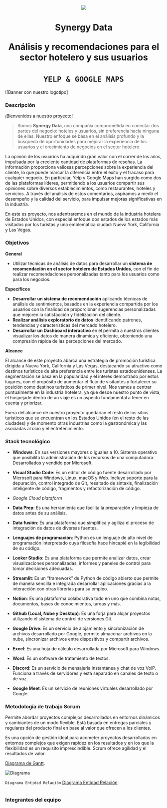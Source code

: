 <p align='center'>
<img src ="https://d31uz8lwfmyn8g.cloudfront.net/Assets/logo-henry-white-lg.png">
<p>

<h1 align='center'>
 <b> Synergy Data </b>

 Análisis y recomendaciones para el sector hotelero y sus usuarios</h1>
</h1>

# <h1 align="center">**`YELP & GOOGLE MAPS`**</h1>
![Banner con nuestro logotipo]


### **Descripción**

¡Bienvenidos a nuestro proyecto!

> Somos **Synergy Data**, una compañía comprometida en conectar dos partes del negocio: hoteles y usuarios, sin preferencia hacia ninguna de ellas. Nuestro enfoque se basa en el análisis profundo y la búsqueda de oportunidades para mejorar la experiencia de los usuarios y el crecimiento de negocios en el sector hotelero.

La opinión de los usuarios ha adquirido gran valor con el correr de los años, impulsada por la creciente cantidad de plataformas de reseñas. La información proporciona valiosas percepciones sobre la experiencia del cliente, lo que puede marcar la diferencia entre el éxito y el fracaso para cualquier negocio. En particular, Yelp y Google Maps han surgido como dos de las plataformas líderes, permitiendo a los usuarios compartir sus opiniones sobre diversos establecimientos, como restaurantes, hoteles y servicios. A través del análisis de estos comentarios, aspiramos a medir el desempeño y la calidad del servicio, para impulsar mejoras significativas en la industria.

En este es proyecto, nos adentraremos en el mundo de la industria hotelera de Estados Unidos, con especial enfoque dos estados de los estados más visitados por los turistas y una emblemática ciudad: Nueva York, California y Las Vegas.

### **Objetivos**

**General**

- Utilizar técnicas de análisis de datos para desarrollar un **sistema de recomendación en el sector hotelero de Estados Unidos**, con el fin de realizar recomendaciones personalizadas tanto para los usuarios como para los negocios.

**Específicos**

- **Desarrollar un sistema de recomendación** aplicando técnicas de análisis de sentimientos, basados en la experiencia compartida por los usuarios con la finalidad de proporcionar sugerencias personalizadas que mejoren la satisfacción y  fidelización del cliente.
- **Realizar análisis exploratorio de datos** identificando patrones, tendencias y características del mercado hotelero.
- **Desarrollar un Dashboard interactivo** en el  permita a nuestros clientes visualizar los datos de manera dinámica y eficiente, obteniendo una compresión rápida de las percepciones del mercado.

**Alcance**

El alcance de este proyecto abarca una estrategia de promoción turística dirigida a Nueva York, California y Las Vegas, destacando su atractivo como destinos turísticos de alta preferencia entre los turistas estadounidenses. La segmentación se basa en la popularidad y el interés demostrado por estos lugares, con el propósito de aumentar el flujo de visitantes y fortalecer su posición como destinos turísticos de primer nivel. 
Nos vamos a centrar puntualmente en la industria hotelera, ya que desde nuestro punto de vista, el hospejade dentro de un viaje es un aspecto fundamental a tener en cuenta y priorizar. 

Fuera del alcance de nuestro proyecto quedarian el resto de los sitios turisticos que se encuentran en los Estados Unidos (en el resto de las ciudades) y de momento otras industrias como la gastronómica y las asociadas al ocio y el entretenimiento. 

### **Stack tecnológico**

- **Windows**: En sus versiones mayores o iguales a 10. Sistema operativo que posibilita la administración de los recursos de una computadora. Desarrollados y vendido por Microsoft.

- **Visual Studio Code**: Es un editor de código fuente desarrollado por Microsoft para Windows, Linux, macOS y Web. Incluye soporte para la depuración, control integrado de Git, resaltado de sintaxis, finalización inteligente de código, fragmentos y refactorización de código.

- *Google Cloud plataform*
- **Data Prep**: Es una herramienta que facilita la preparación y limpieza de datos antes de su análisis.
- **Data fusión**: Es una plataforma que simplifica y agiliza el proceso de integración de datos de diversas fuentes. 

- **Lenguajes de programación**: Python es un lenguaje de alto nivel de programación interpretado cuya filosofía hace hincapié en la legibilidad de su código.

- **Looker Studio**: Es una plataforma que permite analizar datos, crear visualizaciones personalizadas, informes y paneles de control para tomar decisiones adecuadas.

- **Streamlit**: Es un “framework” de Python de código abierto que permite de manera sencilla e integrada desarrollar aplicaciones gracias a la interacción con otras librerías para su empleo.

- **Notion**: Es una plataforma colaborativa todo en uno que combina notas, documentos, bases de conocimientos, tareas y más.

- **Github (Local, Nube y Desktop)**: Es una forja para alojar proyectos utilizando el sistema de control de versiones Git.

- **Google Drive**: Es un servicio de alojamiento y sincronización de archivos desarrollado por Google, permite almacenar archivos en la nube, sincronizar archivos entre dispositivos y compartir archivos.

- **Excel**: Es una hoja de cálculo desarrollada por Microsoft para Windows.

- **Word**: Es un software de tratamiento de textos.

- **Discord**: Es un servicio de mensajería instantánea y chat de voz VolP. Funciona a través de servidores y está separado en canales de texto o de voz.

- **Google Meet**: Es un servicio de reuniones virtuales desarrollado por Google.

### **Metodología de trabajo Scrum**
Permite abordar proyectos complejos desarrollados en entornos dinámicos y cambiantes de un modo flexible. Está basada en entregas parciales y regulares del producto final en base al valor que ofrecen a los clientes.

Es una opción de gestión ideal para acometer proyectos desarrollados en entornos complejos que exigen rapidez en los resultados y en los que la flexibilidad es un requisito imprescindible. Scrum ofrece agilidad y el resultados de valor.

[Diagrama de Gantt](https://docs.google.com/spreadsheets/d/1IWAVvCBm0p8xOT8Fck5IOvdyrSr6Kpuy/edit?usp=sharing&ouid=113409091000487867625&rtpof=true&sd=true).

![Diagrama](https://github.com/Rominagarcia/finalproject/assets/96449858/d987dc98-f46e-4ef6-ba8c-13fb6204ec25)

`Diagrama Entidad Relación`
[Diagrama Entidad Relación](https://excalidraw.com/#json=F77PgyzvRXOHsKHdRrBLs,A9WDzS-ed_rWLEWpUndT3Q).

<img proyecto final = "proyecto final. Diagrama Entidad Relación.png">

### **Integrantes del equipo**
